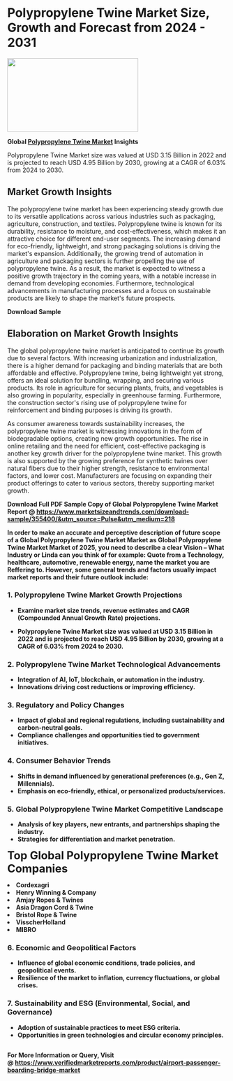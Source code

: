 <H1>Polypropylene Twine Market Size, Growth and Forecast from 2024 - 2031</H1><img class="aligncenter size-medium wp-image-584254" src="https://thirdeyenews.in/wp-content/uploads/2024/09/Global-Market-Research-300x168.jpeg" alt="" width="300" height="168" /><p><strong>Global&nbsp;<a href="https://www.marketsizeandtrends.com/download-sample/355400/&amp;utm_source=Pulse&amp;utm_medium=218">Polypropylene Twine Market</a> Insights</strong></p><p>Polypropylene Twine Market size was valued at USD 3.15 Billion in 2022 and is projected to reach USD 4.95 Billion by 2030, growing at a CAGR of 6.03% from 2024 to 2030.</p><p><h2>Market Growth Insights</h2> <p>The polypropylene twine market has been experiencing steady growth due to its versatile applications across various industries such as packaging, agriculture, construction, and textiles. Polypropylene twine is known for its durability, resistance to moisture, and cost-effectiveness, which makes it an attractive choice for different end-user segments. The increasing demand for eco-friendly, lightweight, and strong packaging solutions is driving the market's expansion. Additionally, the growing trend of automation in agriculture and packaging sectors is further propelling the use of polypropylene twine. As a result, the market is expected to witness a positive growth trajectory in the coming years, with a notable increase in demand from developing economies. Furthermore, technological advancements in manufacturing processes and a focus on sustainable products are likely to shape the market's future prospects.</p> <p><strong>Download Sample</strong></p> <h2>Elaboration on Market Growth Insights</h2> <p>The global polypropylene twine market is anticipated to continue its growth due to several factors. With increasing urbanization and industrialization, there is a higher demand for packaging and binding materials that are both affordable and effective. Polypropylene twine, being lightweight yet strong, offers an ideal solution for bundling, wrapping, and securing various products. Its role in agriculture for securing plants, fruits, and vegetables is also growing in popularity, especially in greenhouse farming. Furthermore, the construction sector's rising use of polypropylene twine for reinforcement and binding purposes is driving its growth.</p> <p>As consumer awareness towards sustainability increases, the polypropylene twine market is witnessing innovations in the form of biodegradable options, creating new growth opportunities. The rise in online retailing and the need for efficient, cost-effective packaging is another key growth driver for the polypropylene twine market. This growth is also supported by the growing preference for synthetic twines over natural fibers due to their higher strength, resistance to environmental factors, and lower cost. Manufacturers are focusing on expanding their product offerings to cater to various sectors, thereby supporting market growth.</p> <p><strong></p><p><span class=""><strong>Download Full PDF Sample Copy of Global Polypropylene Twine Market Report</strong> @ <a href="https://www.marketsizeandtrends.com/download-sample/355400/&amp;utm_source=Pulse&amp;utm_medium=218" target="_blank">https://www.marketsizeandtrends.com/download-sample/355400/&amp;utm_source=Pulse&amp;utm_medium=218</a></span></p><p>In order to make an accurate and perceptive description of future scope of a Global&nbsp;Polypropylene Twine Market Market as Global&nbsp;Polypropylene Twine Market Market of 2025, you need to describe a clear Vision &ndash; What Industry or Linda can you think of for example: Quote from a Technology, healthcare, automotive, renewable energy, name the market you are Reffering to. However, some general trends and factors usually impact market reports and their future outlook include:</p><h3>1.&nbsp;<strong>Polypropylene Twine Market Growth Projections</strong></h3><ul><li>Examine market size trends, revenue estimates and CAGR (Compounded Annual Growth Rate) projections.</li><li><p>Polypropylene Twine Market size was valued at USD 3.15 Billion in 2022 and is projected to reach USD 4.95 Billion by 2030, growing at a CAGR of 6.03% from 2024 to 2030.</p></li></ul><h3>2.&nbsp;<strong>Polypropylene Twine Market Technological Advancements</strong></h3><ul><li>Integration of AI, IoT, blockchain, or automation in the industry.</li><li>Innovations driving cost reductions or improving efficiency.</li></ul><h3>3.&nbsp;<strong>Regulatory and Policy Changes</strong></h3><ul><li>Impact of global and regional regulations, including sustainability and carbon-neutral goals.</li><li>Compliance challenges and opportunities tied to government initiatives.</li></ul><h3>4.&nbsp;<strong>Consumer Behavior Trends</strong></h3><ul><li>Shifts in demand influenced by generational preferences (e.g., Gen Z, Millennials).</li><li>Emphasis on eco-friendly, ethical, or personalized products/services.</li></ul><h3>5.&nbsp;<strong>Global Polypropylene Twine Market Competitive Landscape</strong></h3><ul><li>Analysis of key players, new entrants, and partnerships shaping the industry.</li><li>Strategies for differentiation and market penetration.</li></ul><p data-pm-slice="1 1 []"><span style="color: inherit; font-family: inherit; font-size: 25px;">Top Global Polypropylene Twine Market Companies</span></p><div class="" data-test-id=""><p><li>Cordexagri</li><li> Henry Winning & Company</li><li> Amjay Ropes & Twines</li><li> Asia Dragon Cord & Twine</li><li> Bristol Rope & Twine</li><li> VisscherHolland</li><li> MIBRO</li></p></div><h3>6.&nbsp;<strong>Economic and Geopolitical Factors</strong></h3><ul><li>Influence of global economic conditions, trade policies, and geopolitical events.</li><li>Resilience of the market to inflation, currency fluctuations, or global crises.</li></ul><h3>7.&nbsp;<strong>Sustainability and ESG (Environmental, Social, and Governance)</strong></h3><ul><li>Adoption of sustainable practices to meet ESG criteria.</li><li>Opportunities in green technologies and circular economy principles.</li></ul><h2><strong style="font-size: 14px;">For More Information or Query, Visit @&nbsp;</strong><a style="background-color: #ffffff; font-size: 14px;" href="https://www.marketsizeandtrends.com/report/polypropylene-twine-market/" target="_blank">https://www.verifiedmarketreports.com/product/airport-passenger-boarding-bridge-market</a></h2>
